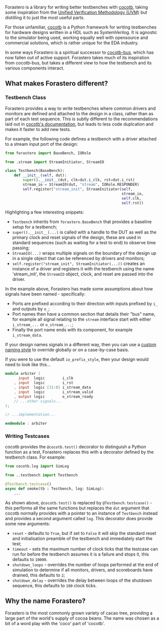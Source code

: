 Forastero is a library for writing better testbenches with [cocotb](http://cocotb.org),
taking some inspiration from the
[Unified Verification Methodology (UVM)](https://en.wikipedia.org/wiki/Universal_Verification_Methodology)
but distilling it to just the most useful parts.

For those unfamiliar, [cocotb](http://cocotb.org) is a Python framework for
writing testbenches for hardware designs written in a HDL such as SystemVerilog.
It is agnostic to the simulator being used, working equally well with opensource
and commercial solutions, which is rather unique for the EDA industry.

In some ways Forastero is a spiritual successor to
[cocotb-bus](https://github.com/cocotb/cocotb-bus), which has now fallen out of
active support. Forastero takes much of its inspiration from cocotb-bus, but
takes a different view to how the testbench and its various components interact.

## What makes Forastero different?

### Testbench Class

Forastero provides a way to write testbenches where common drivers and monitors
are defined and attached to the design in a class, rather than as part of each
test sequence. This is subtly different to the recommendations laid out in
[cocotb's documentation](https://docs.cocotb.org/en/stable/quickstart.html), but
leads to less code duplcation and makes it faster to add new tests.

For example, the following code defines a testbench with a driver attached to a
stream input port of the design:

```python
from forastero import BaseBench, IORole

from .stream import StreamInitiator, StreamIO

class Testbench(BaseBench):
    def __init__(self, dut):
        super().__init__(dut, clk=dut.i_clk, rst=dut.i_rst)
        stream_io = StreamIO(dut, "stream", IORole.RESPONDER)
        self.register("stream_init", StreamInitiator(self,
                                                     stream_io,
                                                     self.clk,
                                                     self.rst))
```

Highlighting a few interesting snippets:

 * `Testbench` inherits from `forastero.BaseBench` that provides a baseline
   setup for a testbench;
 * `super().__init__(...)` is called with a handle to the DUT as well as the
   primary clock and reset signals of the design, these are used in standard
   sequences (such as waiting for a test to end) to observe time passing;
 * `StreamIO(...)` wraps multiple signals on the boundary of the design up in
   a single object that can be referenced by drivers and monitors;
 * `self.register("stream_init", StreamInitiator(...))` creates an instance of
   a driver and registers it with the testbench using the name 'stream_init',
   the `StreamIO` object, clock, and reset are passed into the driver.

In the example above, Forastero has made some assumptions about how signals have
been named - specifically:

 * Ports are prefixed according to their direction with inputs prefixed by `i_`
   and outputs by `o_`;
 * Port names then have a common section that details their "bus" name, for
   example all signal relating to the `stream` interface start with either
   `i_stream_...` or `o_stream_...`;
 * Finally the port name ends with its component, for example `i_stream_data`.

If your design names signals in a different way, then you can use a
[custom naming style](./components.md#io-naming-style) to override globally or on a
case-by-case basis.

If you were to use the default `io_prefix_style`, then your design would need to
look like this...

```verilog
module arbiter (
      input  logic        i_clk
    , input  logic        i_rst
    , input  logic [31:0] i_stream_data
    , input  logic        i_stream_valid
    , output logic        o_stream_ready
    // ...other signals...
);

// ...implementation...

endmodule : arbiter
```

### Writing Testcases

cocotb provides the `@cocotb.test()` decorator to distinguish a Python function
as a test, Forastero replaces this with a decorator defined by the testbench
class. For example:

```python
from cocotb.log import SimLog

from ..testbench import Testbench

@Testbench.testcase()
async def smoke(tb : Testbench, log: SimLog):
    ...
```

As shown above, `@cocotb.test()` is replaced by `@Testbench.testcase()` - this
performs all the same functions but replaces the `dut` argument that cocotb
normally provides with a pointer to an instance of `Testbench` instead and
provides a second argument called `log`. This decorator does provide some new
arguments:

 * `reset` - defaults to `True`, but if set to `False` it will skip the standard
   reset and initialisation preamble of the testbench and immediately start the
   test;
 * `timeout` - sets the maximum number of clock ticks that the testcase can run
   for before the testbench assumes it is a failure and stops it, this defaults
   to `10000`.
 * `shutdown_loops` - overrides the number of loops performed at the end of
   simulation to determine if all monitors, drivers, and scoreboards have
   drained, this defaults to `2`;
 * `shutdown_delay` - overrides the delay between loops of the shutdown sequence,
   this defaults to `100` clock ticks.

## Why the name Forastero?

Forastero is the most commonly grown variety of cacao tree, providing a large
part of the world's supply of cocoa beans. The name was chosen as a bit of a
word play with the 'coco' part of 'cocotb'.
